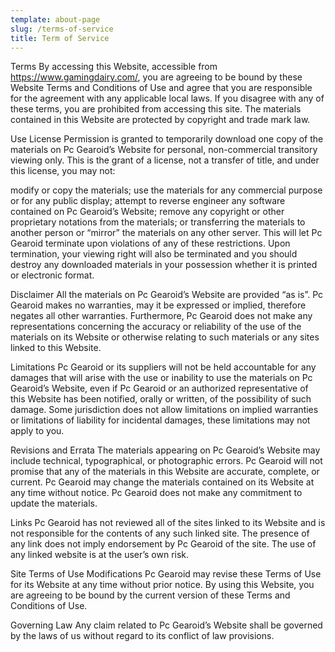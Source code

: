 ```yaml
---
template: about-page
slug: /terms-of-service
title: Term of Service
---
```

Terms
By accessing this Website, accessible from https://www.gamingdairy.com/, you are agreeing to be bound by these Website Terms and Conditions of Use and agree that you are responsible for the agreement with any applicable local laws. If you disagree with any of these terms, you are prohibited from accessing this site. The materials contained in this Website are protected by copyright and trade mark law.

Use License
Permission is granted to temporarily download one copy of the materials on Pc Gearoid’s Website for personal, non-commercial transitory viewing only. This is the grant of a license, not a transfer of title, and under this license, you may not:

  modify or copy the materials;
  use the materials for any commercial purpose or for any public display;
  attempt to reverse engineer any software contained on Pc Gearoid’s Website;
  remove any copyright or other proprietary notations from the materials; or
  transferring the materials to another person or “mirror” the materials on any other server.
  This will let Pc Gearoid terminate upon violations of any of these restrictions. Upon termination, your viewing right will also be terminated and you should destroy any downloaded  materials in your possession whether it is printed or electronic format.

Disclaimer
All the materials on Pc Gearoid’s Website are provided “as is”. Pc Gearoid makes no warranties, may it be expressed or implied, therefore negates all other warranties. Furthermore, Pc Gearoid does not make any representations concerning the accuracy or reliability of the use of the materials on its Website or otherwise relating to such materials or any sites linked to this Website.

Limitations
Pc Gearoid or its suppliers will not be held accountable for any damages that will arise with the use or inability to use the materials on Pc Gearoid’s Website, even if Pc Gearoid or an authorized representative of this Website has been notified, orally or written, of the possibility of such damage. Some jurisdiction does not allow limitations on implied warranties or limitations of liability for incidental damages, these limitations may not apply to you.

Revisions and Errata
The materials appearing on Pc Gearoid’s Website may include technical, typographical, or photographic errors. Pc Gearoid will not promise that any of the materials in this Website are accurate, complete, or current. Pc Gearoid may change the materials contained on its Website at any time without notice. Pc Gearoid does not make any commitment to update the materials.

Links
Pc Gearoid has not reviewed all of the sites linked to its Website and is not responsible for the contents of any such linked site. The presence of any link does not imply endorsement by Pc Gearoid of the site. The use of any linked website is at the user’s own risk.

Site Terms of Use Modifications
Pc Gearoid may revise these Terms of Use for its Website at any time without prior notice. By using this Website, you are agreeing to be bound by the current version of these Terms and Conditions of Use.

Governing Law
Any claim related to Pc Gearoid’s Website shall be governed by the laws of us without regard to its conflict of law provisions.